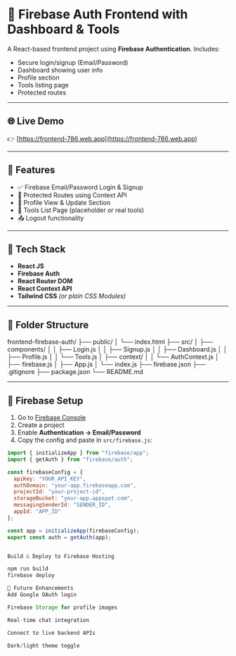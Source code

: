 # 🔐 Firebase Auth Frontend with Dashboard & Tools

A React-based frontend project using **Firebase Authentication**. Includes:
- Secure login/signup (Email/Password)
- Dashboard showing user info
- Profile section
- Tools listing page
- Protected routes

---

## 🌐 Live Demo

👉 [https://frontend-786.web.app](https://frontend-786.web.app)

---

## 🚀 Features

- ✅ Firebase Email/Password Login & Signup
- 🔐 Protected Routes using Context API
- 👤 Profile View & Update Section
- 🧰 Tools List Page (placeholder or real tools)
- 📤 Logout functionality

---

## 🧠 Tech Stack

- **React JS**
- **Firebase Auth**
- **React Router DOM**
- **React Context API**
- **Tailwind CSS** *(or plain CSS Modules)*

---

## 📁 Folder Structure

frontend-firebase-auth/
├── public/
│ └── index.html
├── src/
│ ├── components/
│ │ ├── Login.js
│ │ ├── Signup.js
│ │ ├── Dashboard.js
│ │ ├── Profile.js
│ │ └── Tools.js
│ ├── context/
│ │ └── AuthContext.js
│ ├── firebase.js
│ ├── App.js
│ └── index.js
├── firebase.json
├── .gitignore
├── package.json
└── README.md


---

## 🔧 Firebase Setup

1. Go to [Firebase Console](https://console.firebase.google.com)
2. Create a project
3. Enable **Authentication → Email/Password**
4. Copy the config and paste in `src/firebase.js`:

```js
import { initializeApp } from "firebase/app";
import { getAuth } from "firebase/auth";

const firebaseConfig = {
  apiKey: "YOUR_API_KEY",
  authDomain: "your-app.firebaseapp.com",
  projectId: "your-project-id",
  storageBucket: "your-app.appspot.com",
  messagingSenderId: "SENDER_ID",
  appId: "APP_ID"
};

const app = initializeApp(firebaseConfig);
export const auth = getAuth(app);


Build & Deploy to Firebase Hosting

npm run build
firebase deploy

🔮 Future Enhancements
Add Google OAuth login

Firebase Storage for profile images

Real-time chat integration

Connect to live backend APIs

Dark/light theme toggle

